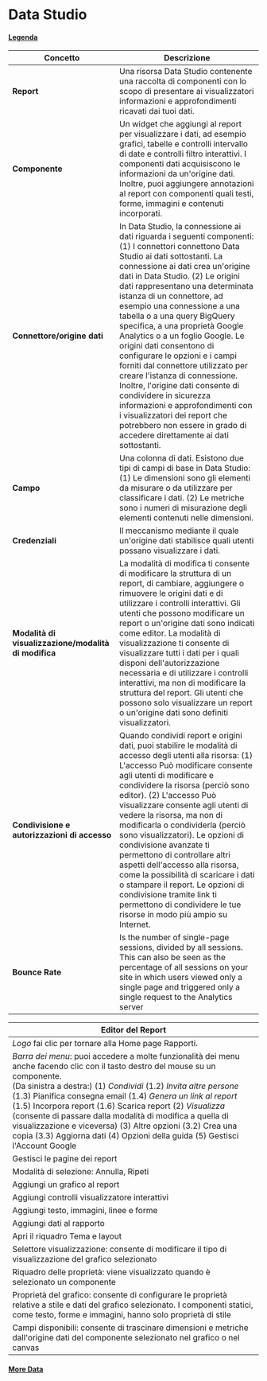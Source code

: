 # Data Studio

#### [Legenda](https://support.google.com/looker-studio/answer/9171315?hl=it&ref_topic=6267740#zippy=%2Cistruzioni)

| <b>Concetto<b> | <b>Descrizione<b> |
| - | - |
| <b>Report<b> | Una risorsa Data Studio contenente una raccolta di componenti con lo scopo di presentare ai visualizzatori informazioni e approfondimenti ricavati dai tuoi dati. |
| <b>Componente<b> | Un widget che aggiungi al report per visualizzare i dati, ad esempio grafici, tabelle e controlli intervallo di date e controlli filtro interattivi. I componenti dati acquisiscono le informazioni da un'origine dati. Inoltre, puoi aggiungere annotazioni al report con componenti quali testi, forme, immagini e contenuti incorporati. |
| <b>Connettore/origine dati<b> | In Data Studio, la connessione ai dati riguarda i seguenti componenti: (1) I connettori connettono Data Studio ai dati sottostanti. La connessione ai dati crea un'origine dati in Data Studio. (2) Le origini dati rappresentano una determinata istanza di un connettore, ad esempio una connessione a una tabella o a una query BigQuery specifica, a una proprietà Google Analytics o a un foglio Google. Le origini dati consentono di configurare le opzioni e i campi forniti dal connettore utilizzato per creare l'istanza di connessione. Inoltre, l'origine dati consente di condividere in sicurezza informazioni e approfondimenti con i visualizzatori dei report che potrebbero non essere in grado di accedere direttamente ai dati sottostanti. |
| <b>Campo<b> | Una colonna di dati. Esistono due tipi di campi di base in Data Studio: (1) Le dimensioni sono gli elementi da misurare o da utilizzare per classificare i dati. (2) Le metriche sono i numeri di misurazione degli elementi contenuti nelle dimensioni. |
| <b>Credenziali<b> | Il meccanismo mediante il quale un'origine dati stabilisce quali utenti possano visualizzare i dati. |
| <b>Modalità di visualizzazione/modalità di modifica<b> | La modalità di modifica ti consente di modificare la struttura di un report, di cambiare, aggiungere o rimuovere le origini dati e di utilizzare i controlli interattivi. Gli utenti che possono modificare un report o un'origine dati sono indicati come editor. La modalità di visualizzazione ti consente di visualizzare tutti i dati per i quali disponi dell'autorizzazione necessaria e di utilizzare i controlli interattivi, ma non di modificare la struttura del report. Gli utenti che possono solo visualizzare un report o un'origine dati sono definiti visualizzatori.
| <b>Condivisione e autorizzazioni di accesso<b> | Quando condividi report e origini dati, puoi stabilire le modalità di accesso degli utenti alla risorsa: (1) L'accesso Può modificare consente agli utenti di modificare e condividere la risorsa (perciò sono editor). (2) L'accesso Può visualizzare consente agli utenti di vedere la risorsa, ma non di modificarla o condividerla (perciò sono visualizzatori). Le opzioni di condivisione avanzate ti permettono di controllare altri aspetti dell'accesso alla risorsa, come la possibilità di scaricare i dati o stampare il report. Le opzioni di condivisione tramite link ti permettono di condividere le tue risorse in modo più ampio su Internet. |
| <b>Bounce Rate<b> | Is the number of single-page sessions, divided by all sessions. This can also be seen as the percentage of all sessions on your site in which users viewed only a single page and triggered only a single request to the Analytics server |

  
| Editor del Report |
|-|  
| _Logo_ fai clic per tornare alla Home page Rapporti. |
| _Barra dei menu_: puoi accedere a molte funzionalità dei menu anche facendo clic con il tasto destro del mouse su un componente. <br> (Da sinistra a destra:) (1) _Condividi_ (1.2) _Invita altre persone_ (1.3) Pianifica consegna email (1.4) _Genera un link al report_ (1.5) Incorpora report (1.6) Scarica report (2) _Visualizza_ (consente di passare dalla modalità di modifica a quella di visualizzazione e viceversa) (3) Altre opzioni (3.2) Crea una copia (3.3) Aggiorna dati (4) Opzioni della guida (5) Gestisci l'Account Google |
| Gestisci le pagine dei report |
| Modalità di selezione: Annulla, Ripeti |
| Aggiungi un grafico al report |
| Aggiungi controlli visualizzatore interattivi |
| Aggiungi testo, immagini, linee e forme |
| Aggiungi dati al rapporto |
| Apri il riquadro Tema e layout | 
| Selettore visualizzazione: consente di modificare il tipo di visualizzazione del grafico selezionato |
| Riquadro delle proprietà: viene visualizzato quando è selezionato un componente |
| Proprietà del grafico: consente di configurare le proprietà relative a stile e dati del grafico selezionato. I componenti statici, come testo, forme e immagini, hanno solo proprietà di stile |
| Campi disponibili: consente di trascinare dimensioni e metriche dall'origine dati del componente selezionato nel grafico o nel canvas |

#### [More Data](https://support.google.com/looker-studio#topic=6267740)
